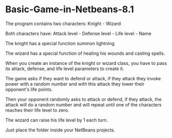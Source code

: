 # Basic-Game-in-Netbeans-8.1

The program contains two characters: Knight - Wizard

Both characters have: Attack level - Defense level - Life level - Name

The knight has a special function summon lightning

The wizard has a special function of healing his wounds and casting spells.

When you create an instance of the knight or wizard class, you have to pass its attack, defense, and life level parameters to create it.

The game asks if they want to defend or attack, if they attack they invoke power with a random number and with this attack they lower their opponent's life points.

Then your opponent randomly asks to attack or defend, if they attack, the attack will do a random number and will repeat until one of the characters reaches their life level to zero.

The wizard can raise his life level by 1 each turn.

Just place the folder inside your NetBeans projects.
